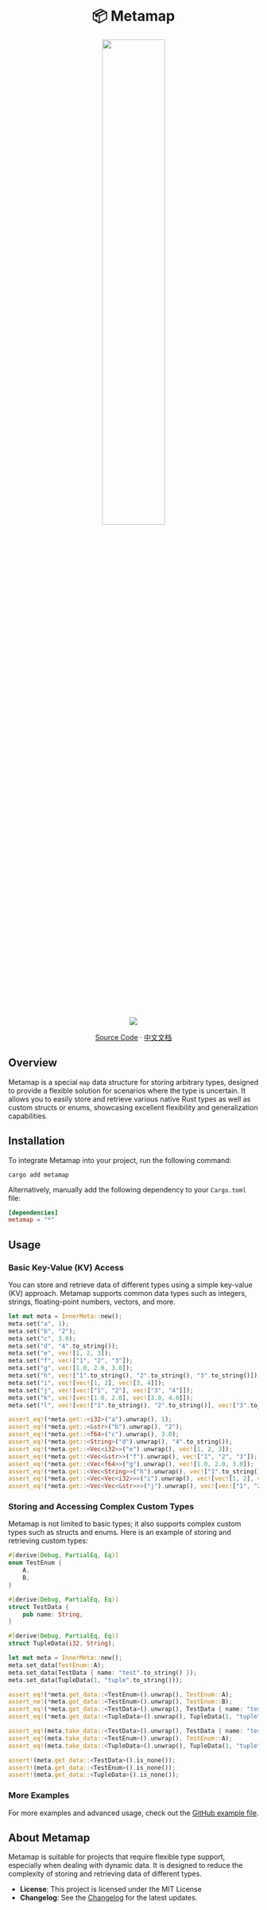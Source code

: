<div align="center">
  <h1>📦 Metamap</h1>
  <p><img src="https://github.com/nidrs/nidrs/blob/main/libs/syn-args/logo.jpeg?raw=true" width="50%" /></p>
  <p>
    <img src="https://img.shields.io/crates/v/metamap?style=for-the-badge" />
  </p>
  <p>
    <a href="https://github.com/nidrs/nidrs/tree/main/libs/metamap">Source Code</a>
      ·
    <a href="https://github.com/nidrs/nidrs/blob/main/libs/metamap/readme-zh.md">中文文档</a>
  </p>
</div>

## Overview

Metamap is a special `map` data structure for storing arbitrary types, designed to provide a flexible solution for scenarios where the type is uncertain. It allows you to easily store and retrieve various native Rust types as well as custom structs or enums, showcasing excellent flexibility and generalization capabilities.

## Installation

To integrate Metamap into your project, run the following command:

```shell
cargo add metamap
```

Alternatively, manually add the following dependency to your `Cargo.toml` file:

```toml
[dependencies]
metamap = "*"
```

## Usage

### Basic Key-Value (KV) Access

You can store and retrieve data of different types using a simple key-value (KV) approach. Metamap supports common data types such as integers, strings, floating-point numbers, vectors, and more.

```rust
let mut meta = InnerMeta::new();
meta.set("a", 1);
meta.set("b", "2");
meta.set("c", 3.0);
meta.set("d", "4".to_string());
meta.set("e", vec![1, 2, 3]);
meta.set("f", vec!["1", "2", "3"]);
meta.set("g", vec![1.0, 2.0, 3.0]);
meta.set("h", vec!["1".to_string(), "2".to_string(), "3".to_string()]);
meta.set("i", vec![vec![1, 2], vec![3, 4]]);
meta.set("j", vec![vec!["1", "2"], vec!["3", "4"]]);
meta.set("k", vec![vec![1.0, 2.0], vec![3.0, 4.0]]);
meta.set("l", vec![vec!["1".to_string(), "2".to_string()], vec!["3".to_string(), "4".to_string()]]);

assert_eq!(*meta.get::<i32>("a").unwrap(), 1);
assert_eq!(*meta.get::<&str>("b").unwrap(), "2");
assert_eq!(*meta.get::<f64>("c").unwrap(), 3.0);
assert_eq!(*meta.get::<String>("d").unwrap(), "4".to_string());
assert_eq!(*meta.get::<Vec<i32>>("e").unwrap(), vec![1, 2, 3]);
assert_eq!(*meta.get::<Vec<&str>>("f").unwrap(), vec!["1", "2", "3"]);
assert_eq!(*meta.get::<Vec<f64>>("g").unwrap(), vec![1.0, 2.0, 3.0]);
assert_eq!(*meta.get::<Vec<String>>("h").unwrap(), vec!["1".to_string(), "2".to_string(), "3".to_string()]);
assert_eq!(*meta.get::<Vec<Vec<i32>>>("i").unwrap(), vec![vec![1, 2], vec![3, 4]]);
assert_eq!(*meta.get::<Vec<Vec<&str>>>("j").unwrap(), vec![vec!["1", "2"], vec!["3", "4"]]);
```

### Storing and Accessing Complex Custom Types

Metamap is not limited to basic types; it also supports complex custom types such as structs and enums. Here is an example of storing and retrieving custom types:

```rust
#[derive(Debug, PartialEq, Eq)]
enum TestEnum {
    A,
    B,
}

#[derive(Debug, PartialEq, Eq)]
struct TestData {
    pub name: String,
}

#[derive(Debug, PartialEq, Eq)]
struct TupleData(i32, String);

let mut meta = InnerMeta::new();
meta.set_data(TestEnum::A);
meta.set_data(TestData { name: "test".to_string() });
meta.set_data(TupleData(1, "tuple".to_string()));

assert_eq!(*meta.get_data::<TestEnum>().unwrap(), TestEnum::A);
assert_ne!(*meta.get_data::<TestEnum>().unwrap(), TestEnum::B);
assert_eq!(*meta.get_data::<TestData>().unwrap(), TestData { name: "test".to_string() });
assert_eq!(*meta.get_data::<TupleData>().unwrap(), TupleData(1, "tuple".to_string()));

assert_eq!(meta.take_data::<TestData>().unwrap(), TestData { name: "test".to_string() });
assert_eq!(meta.take_data::<TestEnum>().unwrap(), TestEnum::A);
assert_eq!(meta.take_data::<TupleData>().unwrap(), TupleData(1, "tuple".to_string()));

assert!(meta.get_data::<TestData>().is_none());
assert!(meta.get_data::<TestEnum>().is_none());
assert!(meta.get_data::<TupleData>().is_none());
```

### More Examples

For more examples and advanced usage, check out the [GitHub example file](https://github.com/nidrs/nidrs/blob/main/libs/metamap/src/lib.rs).

## About Metamap

Metamap is suitable for projects that require flexible type support, especially when dealing with dynamic data. It is designed to reduce the complexity of storing and retrieving data of different types.

- **License**: This project is licensed under the MIT License
- **Changelog**: See the [Changelog](https://github.com/nidrs/nidrs/blob/main/libs/metamap/CHANGELOG.md) for the latest updates.
